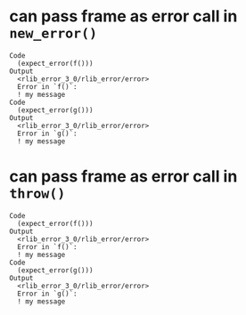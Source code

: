 # can pass frame as error call in `new_error()`

    Code
      (expect_error(f()))
    Output
      <rlib_error_3_0/rlib_error/error>
      Error in `f()`:
      ! my message
    Code
      (expect_error(g()))
    Output
      <rlib_error_3_0/rlib_error/error>
      Error in `g()`:
      ! my message

# can pass frame as error call in `throw()`

    Code
      (expect_error(f()))
    Output
      <rlib_error_3_0/rlib_error/error>
      Error in `f()`:
      ! my message
    Code
      (expect_error(g()))
    Output
      <rlib_error_3_0/rlib_error/error>
      Error in `g()`:
      ! my message

